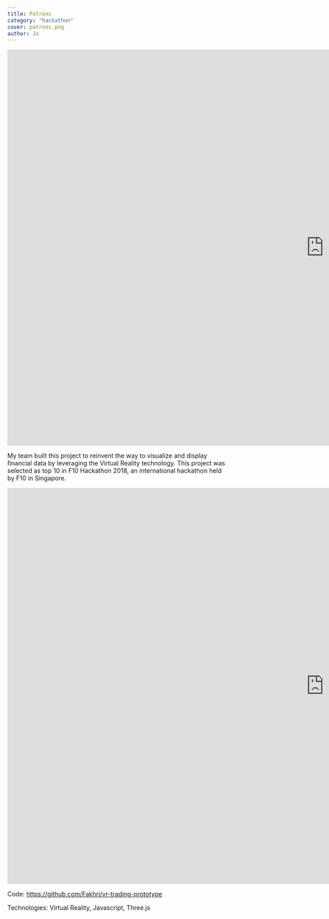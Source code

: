 ```yaml
---
title: Patrons
category: "hackathon"
cover: patrons.png
author: Jo
---
```


<iframe width="1440" height="900" src="https://www.youtube.com/embed/84FZXeXRwjw" frameborder="0" allow="accelerometer;
 encrypted-media; gyroscope; picture-in-picture" allowfullscreen></iframe>

My team built this project to reinvent the way to visualize and display financial data by leveraging
 the Virtual Reality technology. 
 This project was selected as top 10 in F10 Hackathon 2018, 
 an international hackathon held by F10 in Singapore.

<iframe width="1440" height="900" src="https://www.youtube.com/embed/vOcFd6KMgco" frameborder="0" allow="accelerometer;
 encrypted-media; gyroscope; picture-in-picture" allowfullscreen></iframe>

Code: https://github.com/Fakhri/vr-trading-prototype

Technologies: Virtual Reality, Javascript, Three.js
